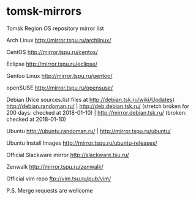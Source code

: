 # tomsk-mirrors
Tomsk Region OS repository mirror list

Arch Linux http://mirror.tspu.ru/archlinux/

CentOS http://mirror.tspu.ru/centos/

Eclipse http://mirror.tspu.ru/eclipse/

Gentoo Linux http://mirror.tspu.ru/gentoo/

openSUSE http://mirror.tspu.ru/opensuse/

Debian (Nice sources.list files at http://debian.tsk.ru/wiki/Updates) http://debian.randoman.ru/ | http://deb.debian.tsk.ru/ (stretch broken for 200 days: checked at 2018-01-10) | http://mirror.debian.tsk.ru/ (broken: checked at 2018-01-10)

Ubuntu http://ubuntu.randoman.ru/ | http://mirror.tspu.ru/ubuntu/

Ubuntu Install Images http://mirror.tspu.ru/ubuntu-releases/

Official Slackware mirror http://slackware.tsu.ru/

Zenwalk http://mirror.tspu.ru/zenwalk/

Official vim repo ftp://vim.tsu.ru/pub/vim/

P.S. Merge requests are wellcome
